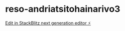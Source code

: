 # reso-andriatsitohainarivo3

[Edit in StackBlitz next generation editor ⚡️](https://stackblitz.com/~/github.com/elardo-judicael/reso-andriatsitohainarivo3)